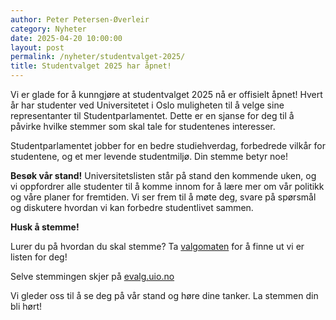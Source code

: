 ```yaml
---
author: Peter Petersen-Øverleir
category: Nyheter
date: 2025-04-20 10:00:00
layout: post
permalink: /nyheter/studentvalget-2025/
title: Studentvalget 2025 har åpnet!
---
```


Vi er glade for å kunngjøre at studentvalget 2025 nå er offisielt åpnet! Hvert år har studenter ved Universitetet i Oslo muligheten til å velge sine representanter til Studentparlamentet. Dette er en sjanse for deg til å påvirke hvilke stemmer som skal tale for studentenes interesser.

Studentparlamentet jobber for en bedre studiehverdag, forbedrede vilkår for studentene, og et mer levende studentmiljø. Din stemme betyr noe!

**Besøk vår stand!**
Universitetslisten står på stand den kommende uken, og vi oppfordrer alle studenter til å komme innom for å lære mer om vår politikk og våre planer for fremtiden. Vi ser frem til å møte deg, svare på spørsmål og diskutere hvordan vi kan forbedre studentlivet sammen.

**Husk å stemme!**

Lurer du på hvordan du skal stemme? Ta [valgomaten](valgomat.neuf.no) for å finne ut vi er listen for deg!

Selve stemmingen skjer på [evalg.uio.no](evalg.uio.no)

Vi gleder oss til å se deg på vår stand og høre dine tanker. La stemmen din bli hørt!
